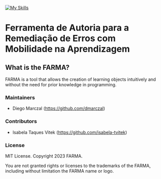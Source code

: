 [![My Skills](https://skills.thijs.gg/icons?i=git,docker,postgres,ruby,rails&theme=light)](https://skills.thijs.gg)

# Ferramenta de Autoria para a Remediação de Erros com Mobilidade na Aprendizagem

## What is the FARMA?

FARMA is a tool that allows the creation of learning objects intuitively and without the need for prior knowledge in programming.

### Maintainers

* Diego Marczal (https://github.com/dmarczal)

### Contributors
* Isabela Taques Vitek (https://github.com/isabela-tvitek)

### License

MIT License. Copyright 2023 FARMA.

You are not granted rights or licenses to the trademarks of the FARMA, including without limitation the FARMA name or logo.